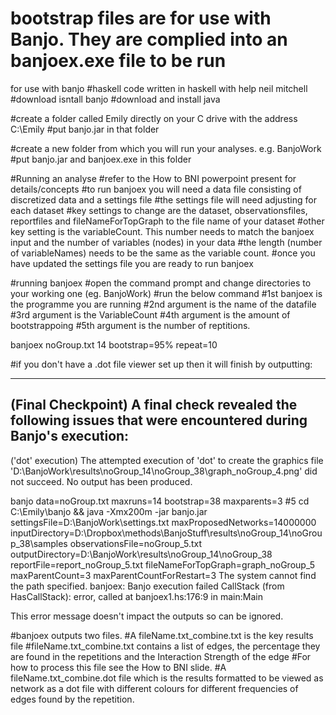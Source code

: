 # bootstrap files are for use with Banjo. They are complied into an banjoex.exe file to be run
for use with banjo
#haskell code written in haskell with help neil mitchell
#download isntall banjo
#download and install java

#create a folder called Emily directly on your C drive with the address C:\Emily
#put banjo.jar in that folder

#create a new folder from which you will run your analyses. e.g. BanjoWork
#put banjo.jar and banjoex.exe in this folder

#Running an analyse
#refer to the How to BNI powerpoint present for details/concepts
#to run banjoex you will need a data file consisting of discretized data and a settings file
#the settings file will need adjusting for each dataset
#key settings to change are the dataset, observationsfiles, reportfiles and fileNameForTopGraph to the file name of your dataset
#other key setting is the variableCount. This number needs to match the banjoex input and the number of variables (nodes) in your data
#the length (number of variableNames) needs to be the same as the variable count.
#once you have updated the settings file you are ready to run banjoex

#running banjoex
#open the command prompt and change directories to your working one (eg. BanjoWork)
#run the below command
#1st banjoex is the programme you are running
#2nd argument is the name of the datafile
#3rd argument is the VariableCount
#4th argument is the amount of bootstrappoing
#5th argument is the number of reptitions.

banjoex noGroup.txt 14 bootstrap=95% repeat=10 

#if you don't have a .dot file viewer set up then it will finish by outputting:

-----------------------------------------------------------------------------
(Final Checkpoint) A final check revealed the following issues that were encountered during Banjo's execution:
-----------------------------------------------------------------------------
('dot' execution) The attempted execution of 'dot' to create the graphics file 'D:\BanjoWork\results\noGroup_14\noGroup_38\graph_noGroup_4.png' did not succeed. No output has been produced.

banjo data=noGroup.txt maxruns=14 bootstrap=38 maxparents=3 #5
cd C:\Emily\banjo && java -Xmx200m -jar banjo.jar settingsFile=D:\BanjoWork\settings.txt maxProposedNetworks=14000000 inputDirectory=D:\Dropbox\methods\BanjoStuff\results\noGroup_14\noGroup_38\samples observationsFile=noGroup_5.txt outputDirectory=D:\BanjoWork\results\noGroup_14\noGroup_38 reportFile=report_noGroup_5.txt fileNameForTopGraph=graph_noGroup_5 maxParentCount=3 maxParentCountForRestart=3
The system cannot find the path specified.
banjoex: Banjo execution failed
CallStack (from HasCallStack):
  error, called at banjoex1.hs:176:9 in main:Main
  
 This error message doesn't impact the outputs so can be ignored.
 
#banjoex outputs two files.
#A fileName.txt_combine.txt is the key results file
#fileName.txt_combine.txt contains a list of edges, the percentage they are found in the repetitions and the Interaction Strength of the edge
#For how to process this file see the How to BNI slide.
#A fileName.txt_combine.dot file which is the results formatted to be viewed as network as a dot file with different colours for different frequencies of edges found by the repetition. 





